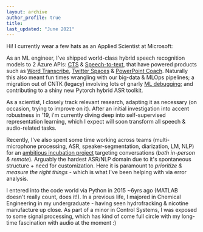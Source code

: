 ```yaml
---
layout: archive
author_profile: true
title: 
last_updated: "June 2021"
---
```


Hi! I currently wear a few hats as an Applied Scientist at Microsoft:

As an ML engineer, I've shipped world-class hybrid speech recognition models to 2 Azure APIs: [CTS](https://docs.microsoft.com/en-us/azure/cognitive-services/speech-service/conversation-transcription) & [Speech-to-text](https://azure.microsoft.com/en-us/services/cognitive-services/speech-to-text/), that have powered products such as [Word Transcribe](https://twitter.com/Gizmodo/status/1298865348733808641?s=20), [Twitter Spaces](https://twitter.com/jakhorner/status/1353878279841861635?s=20) & [PowerPoint Coach](https://news.microsoft.com/europe/2019/06/18/say-hello-to-presenter-coach-powerpoints-new-ai-powered-tool-which-will-help-you-nail-your-next-presentation/). Naturally this also meant fun times wrangling with our big-data & MLOps pipelines; a migration out of CNTK (legacy) involving lots of gnarly [ML debugging](http://josh-tobin.com/troubleshooting-deep-neural-networks.html); and contributing to a shiny new Pytorch hybrid ASR toolkit.

As a scientist, I closely track relevant research, adapting it as necessary (on occasion, trying to improve on it). After an initial investigation into accent robustness in &apos;19, i'm currently diving deep into self-supervised representation learning, which I expect will soon transform all speech & audio-related tasks.

Recently, I've also spent some time working across teams (multi-microphone processing, ASR, speaker-segmentation, diarization, LM, NLP) for an [ambitious incubation project](https://www.youtube.com/watch?v=ddb3ZgAp9TA) targeting conversations (*both in-person & remote*). Arguably the hardest ASR/NLP domain due to it's spontaneous structure + need for customization. Here it is paramount to *prioritize & measure the right things* - which is what I've been helping with via error analysis.

I entered into the code world via Python in 2015 ~6yrs ago (MATLAB doesn't really count, does it!). In a previous life, I majored in Chemical Engineering in my undergraduate - having seen hydrofracking & nicotine manufacture up close. As part of a minor in Control Systems, I was exposed to some signal processing, which has kind of come full circle with my long-time fascination with audio at the moment :)

<!-- I'm really excited about audio/signal processing applications of machine learning. Don't hesitate to reach out at [akashmjn] [at] [stanford] [dot] [edu] regarding collaborations, or opportunites!  -->
